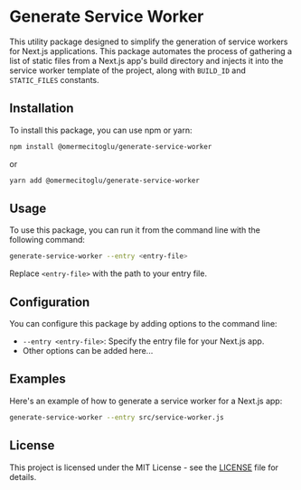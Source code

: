 # Generate Service Worker

This utility package designed to simplify the generation of service workers for Next.js applications. This package automates the process of gathering a list of static files from a Next.js app's build directory and injects it into the service worker template of the project, along with `BUILD_ID` and `STATIC_FILES` constants.

## Installation

To install this package, you can use npm or yarn:

```bash
npm install @omermecitoglu/generate-service-worker
```

or

```bash
yarn add @omermecitoglu/generate-service-worker
```

## Usage

To use this package, you can run it from the command line with the following command:

```bash
generate-service-worker --entry <entry-file>
```

Replace `<entry-file>` with the path to your entry file.

## Configuration

You can configure this package by adding options to the command line:

- `--entry <entry-file>`: Specify the entry file for your Next.js app.
- Other options can be added here...

## Examples

Here's an example of how to generate a service worker for a Next.js app:

```bash
generate-service-worker --entry src/service-worker.js
```

## License

This project is licensed under the MIT License - see the [LICENSE](LICENSE) file for details.

